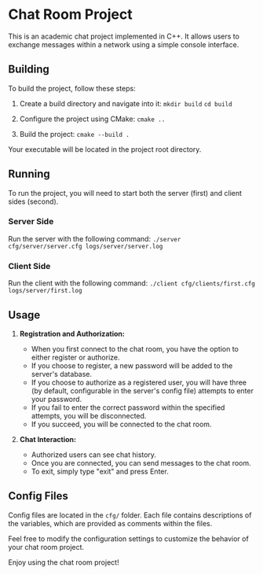 # Chat Room Project

This is an academic chat project implemented in C++. It allows users to exchange messages within a network using a simple console interface.

## Building

To build the project, follow these steps:

1. Create a build directory and navigate into it:
   `mkdir build`
   `cd build`

2. Configure the project using CMake:
   `cmake ..`

3. Build the project:
   `cmake --build .`

Your executable will be located in the project root directory.

## Running

To run the project, you will need to start both the server (first) and client sides (second).

### Server Side

Run the server with the following command:
`./server cfg/server/server.cfg logs/server/server.log`

### Client Side

Run the client with the following command:
`./client cfg/clients/first.cfg logs/server/first.log`

## Usage

1. **Registration and Authorization:**

    - When you first connect to the chat room, you have the option to either register or authorize.
    - If you choose to register, a new password will be added to the server's database.
    - If you choose to authorize as a registered user, you will have three (by default, configurable in the server's config file) attempts to enter your password.
    - If you fail to enter the correct password within the specified attempts, you will be disconnected.
    - If you succeed, you will be connected to the chat room.

2. **Chat Interaction:**
    - Authorized users can see chat history.
    - Once you are connected, you can send messages to the chat room.
    - To exit, simply type "exit" and press Enter.

## Config Files

Config files are located in the `cfg/` folder. Each file contains descriptions of the variables, which are provided as comments within the files.

Feel free to modify the configuration settings to customize the behavior of your chat room project.

Enjoy using the chat room project!
